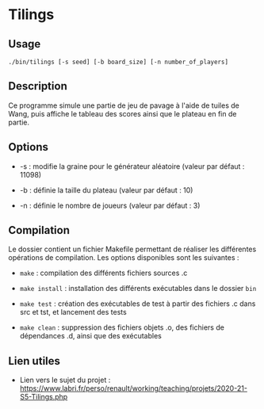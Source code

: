 # Tilings

## Usage

`./bin/tilings [-s seed] [-b board_size] [-n number_of_players]`


## Description

Ce programme simule une partie de jeu de pavage à l'aide de tuiles de Wang, puis affiche le tableau des scores ainsi que le plateau en fin de partie.


## Options

* -s : modifie la graine pour le générateur aléatoire (valeur par défaut : 11098)

* -b : définie la taille du plateau (valeur par défaut : 10)

* -n : définie le nombre de joueurs (valeur par défaut : 3)


## Compilation

Le dossier contient un fichier Makefile permettant de réaliser les différentes opérations de compilation.
Les options disponibles sont les suivantes :

* `make` : compilation des différents fichiers sources .c

* `make install` : installation des différents exécutables dans le dossier `bin`

* `make test` : création des exécutables de test à partir des fichiers .c dans src et tst, et lancement des tests

* `make clean` : suppression des fichiers objets .o, des fichiers de dépendances .d, ainsi que des exécutables


## Lien utiles

* Lien vers le sujet du projet :
<https://www.labri.fr/perso/renault/working/teaching/projets/2020-21-S5-Tilings.php>
